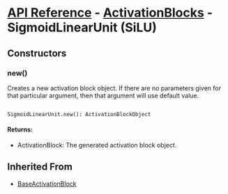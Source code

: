 # [API Reference](../../API.md) - [ActivationBlocks](../ActivationBlocks.md) - SigmoidLinearUnit (SiLU)

## Constructors

### new()

Creates a new activation block object. If there are no parameters given for that particular argument, then that argument will use default value.

```

SigmoidLinearUnit.new(): ActivationBlockObject

```

#### Returns:

* ActivationBlock: The generated activation block object.

## Inherited From

* [BaseActivationBlock](BaseActivationBlock.md)
